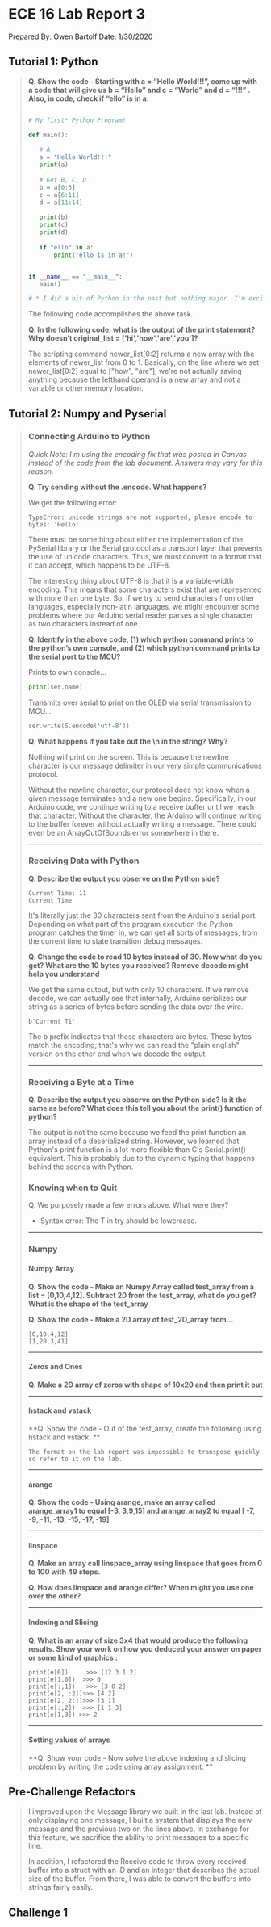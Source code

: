 # ECE 16 Lab Report 3
Prepared By: Owen Bartolf
Date: 1/30/2020

## Tutorial 1: Python
>
> **Q. Show the code - Starting with a = “Hello World!!!”, come up with a code that will give us b = “Hello” and c = “World” and d = “!!!” . Also, in code, check if “ello” is in a.**
> 
> ```python
>
> # My first* Python Program!
>
>def main():
>    
>    # A
>    a = "Hello World!!!"
>    print(a)
>    
>    # Get B, C, D
>    b = a[0:5]
>    c = a[6:11]
>    d = a[11:14]
>    
>    print(b)
>    print(c)
>    print(d)
>    
>    if "ello" in a:
>        print("ello is in a!")
>
>
>if __name__ == "__main__":
>    main()
>
> # * I did a bit of Python in the past but nothing major. I'm excited to learn !!
> ```
>
> The following code accomplishes the above task.
>
> 
> **Q. In the following code, what is the output of the print statement? Why doesn’t original_list = ['hi','how','are','you']?**
>
> The scripting command newer_list[0:2] returns a new array with the elements of newer_list from 0 to 1. Basically, on the line where we set newer_list[0:2] equal to ["how", "are"], we're not actually saving anything because the lefthand operand is a new array and not a variable or other memory location.

## Tutorial 2: Numpy and Pyserial

>
> ### Connecting Arduino to Python
>
> _Quick Note: I'm using the encoding fix that was posted in Canvas instead of the code from the lab document. Answers may vary for this reason._
>
> **Q. Try sending without the .encode. What happens?**
>
> We get the following error:
> ```
> TypeError: unicode strings are not supported, please encode to bytes: 'Hello'
> ```
> There must be something about either the implementation of the PySerial library or the Serial protocol as a transport layer that prevents the use of unicode characters. Thus, we must convert to a format that it can accept, which happens to be UTF-8.
>
> The interesting thing about UTF-8 is that it is a variable-width encoding. This means that some characters exist that are represented with more than one byte. So, if we try to send characters from other languages, especially non-latin languages, we might encounter some problems where our Arduino serial reader parses a single character as two characters instead of one.  
>
> **Q. Identify in the above code, (1) which python command prints to the python’s own console, and (2) which python command prints to the serial port to the MCU?**
>
> Prints to own console...
>```py
> print(ser.name)
>```
> Transmits over serial to print on the OLED via serial transmission to MCU...
>```py
> ser.write(S.encode('utf-8')) 
>```
> **Q. What happens if you take out the \n in the string? Why?**
>
> Nothing will print on the screen. This is  because the newline character is our message delimiter in our very simple communications protocol. 
>
> Without the newline character, our protocol does not know when a given message terminates and a new one begins. Specifically, in our Arduino code, we continue writing to a receive buffer until we reach that character. Without the character, the Arduino will continue writing to the buffer forever without actually writing a message. There could even be an ArrayOutOfBounds error somewhere in there.
>
> ---
>
> ### Receiving Data with Python
> 
> **Q. Describe the output you observe on the Python side?**
>```
> Current Time: 11
> Current Time
>```
> It's literally just the 30 characters sent from the Arduino's serial port. Depending on what part of the program execution the Python program catches the timer in, we can get all sorts of messages, from the current time to state transition debug messages.
>
> **Q. Change the code to read 10 bytes instead of 30. Now what do you get? What are the 10 bytes you received? Remove decode might help you understand**
> 
> We get the same output, but with only 10 characters. If we remove decode, we can actually see that internally, Arduino serializes our string as a series of bytes before sending the data over the wire.
> ```
> b'Current Ti'
> ```
> The b prefix indicates that these characters are bytes. These bytes match the encoding; that's why we can read the "plain english" version on the other end when we decode the output.
>
> ---
>
> ### Receiving a Byte at a Time
>
> **Q. Describe the output you observe on the Python side? Is it the same as before? What does this tell you about the print() function of python?**
>
> The output is not the same because we feed the print function an array instead of a deserialized string. However, we learned that Python's print function is a lot more flexible than C's Serial.print() equivalent. This is probably due to the dynamic typing that happens behind the scenes with Python.
> 
> ### Knowing when to Quit
> 
> Q. We purposely made a few errors above. What were they?
>
> - Syntax error: The T in try should be lowercase.
>
> ---
>
> ### Numpy
> #### Numpy Array
> **Q. Show the code - Make an Numpy Array called test_array  from a list = [0,10,4,12]. Subtract 20 from the test_array, what do you get? What is the shape of the test_array**
>
> **Q. Show the code - Make a 2D array of test_2D_array from...** 
> ```
> [0,10,4,12]
> [1,20,3,41]
> ```
>
> ---
> #### Zeros and Ones
> **Q. Make a 2D array of zeros with shape of 10x20 and then print it out**
> 
> ---
>
> #### hstack and vstack
> **Q. Show the code - Out of the test_array, create the following using hstack and vstack. **
> ```
> The format on the lab report was impossible to transpose quickly so refer to it on the lab.
> ```
> ---
> #### arange
> **Q. Show the code - Using arange, make an array called arange_array1 to equal [-3, 3,9,15] and arange_array2 to equal [ -7,  -9, -11, -13, -15, -17, -19]**
>
> ---
>
> #### linspace
> **Q. Make an array call linspace_array using linspace that goes from 0 to 100 with 49 steps.**
>
> **Q. How does linspace and arange differ? When might you use one over the other?**
>
> ---
>
> #### Indexing and Slicing
> **Q. What is an array of size 3x4 that would produce the following results. Show your work on how you deduced your answer on paper or some kind of graphics :**
>
> ```
> print(e[0])     >>> [12 3 1 2]
> print(e[1,0])  >>> 0
> print(e[:,1])   >>> [3 0 2]
> print(e[2, :2])>>> [4 2]
> print(e[2, 2:])>>> [3 1] 
> print(e[:,2])  >>> [1 1 3]
> print(e[1,3]) >>> 2
> ```
>
> ---
> #### Setting values of arrays
>
> **Q. Show your code - Now solve the above indexing and slicing problem by writing the code using array assignment. **
>
>



## Pre-Challenge Refactors
>
> I improved upon the Message library we built in the last lab. Instead of only displaying one message, I built a system that displays the new message and the previous two on the lines above. In exchange for this feature, we sacrifice the ability to print messages to a specific line.
>
> In addition, I refactored the Receive code to throw every received buffer into a struct with an ID and an integer that describes the actual size of the buffer. From there, I was able to convert the buffers into strings fairly easily.
>

## Challenge 1